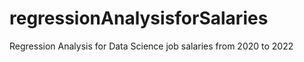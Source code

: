 # regressionAnalysisforSalaries
Regression Analysis for Data Science job salaries from 2020 to 2022
